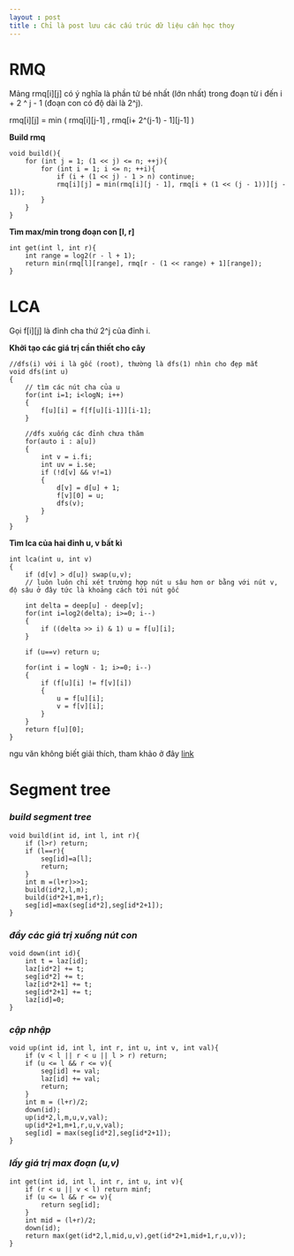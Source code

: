 ```yaml
---
layout : post
title : Chỉ là post lưu các cấu trúc dữ liệu cần học thoy 
---
```


# RMQ

Mảng rmq[i][j] có ý nghĩa là phần tử bé nhất (lớn nhất) trong đoạn từ i đến i + 2 ^ j - 1 (đoạn con có độ dài là 2^j).

rmq[i][j] = min ( rmq[i][j-1] , rmq[i+ 2^(j-1) - 1][j-1] )

**Build rmq**

```
void build(){
    for (int j = 1; (1 << j) <= n; ++j){
        for (int i = 1; i <= n; ++i){
            if (i + (1 << j) - 1 > n) continue;
            rmq[i][j] = min(rmq[i][j - 1], rmq[i + (1 << (j - 1))][j - 1]);
        }
    }
}
```

**Tìm max/min trong đoạn con [l, r]**

```
int get(int l, int r){
    int range = log2(r - l + 1);
    return min(rmq[l][range], rmq[r - (1 << range) + 1][range]);
}
```

# LCA 

Gọi f[i][j] là đỉnh cha thứ 2^j của đỉnh i.

**Khởi tạo các giá trị cần thiết cho cây**

```
//dfs(i) với i là gốc (root), thường là dfs(1) nhìn cho đẹp mắt 
void dfs(int u)
{
    // tìm các nút cha của u
    for(int i=1; i<logN; i++)
    {
        f[u][i] = f[f[u][i-1]][i-1];
    }
    
    //dfs xuống các đỉnh chưa thăm
    for(auto i : a[u])
    {
        int v = i.fi;
        int uv = i.se;
        if (!d[v] && v!=1)
        {
            d[v] = d[u] + 1;
            f[v][0] = u;
            dfs(v);
        }
    }
}
```

**Tìm lca của hai đỉnh u, v bất kì**

```
int lca(int u, int v)
{
    if (d[v] > d[u]) swap(u,v);
    // luôn luôn chỉ xét trường hợp nút u sâu hơn or bằng với nút v, độ sâu ở đây tức là khoảng cách tới nút gốc
    
    int delta = deep[u] - deep[v];
    for(int i=log2(delta); i>=0; i--)
    {
        if ((delta >> i) & 1) u = f[u][i];
    }
    
    if (u==v) return u;
    
    for(int i = logN - 1; i>=0; i--)
    {
        if (f[u][i] != f[v][i])
        {
            u = f[u][i];
            v = f[v][i];
        }
    }
    return f[u][0];
}
```

ngu văn không biết giải thích, tham khảo ở đây [link](https://vnoi.info/wiki/translate/topcoder/Range-Minimum-Query-and-Lowest-Common-Ancestor.md#bài-toán-rmq)

# Segment tree

### *build segment tree*

```
void build(int id, int l, int r){
    if (l>r) return;
    if (l==r){
        seg[id]=a[l];
        return;
    }
    int m =(l+r)>>1;
    build(id*2,l,m);
    build(id*2+1,m+1,r);
    seg[id]=max(seg[id*2],seg[id*2+1]);
}
```

### *đẩy các giá trị xuống nút con*

```
void down(int id){
    int t = laz[id];
    laz[id*2] += t;
    seg[id*2] += t;
    laz[id*2+1] += t;
    seg[id*2+1] += t;
    laz[id]=0;
}
```

### *cập nhập*

```
void up(int id, int l, int r, int u, int v, int val){
    if (v < l || r < u || l > r) return;
    if (u <= l && r <= v){
        seg[id] += val;
        laz[id] += val;
        return;
    }
    int m = (l+r)/2;
    down(id);
    up(id*2,l,m,u,v,val);
    up(id*2+1,m+1,r,u,v,val);
    seg[id] = max(seg[id*2],seg[id*2+1]);
}
```

### *lấy giá trị max đoạn (u,v)*

```
int get(int id, int l, int r, int u, int v){
    if (r < u || v < l) return minf;
    if (u <= l && r <= v){
        return seg[id];
    }
    int mid = (l+r)/2;
    down(id);
    return max(get(id*2,l,mid,u,v),get(id*2+1,mid+1,r,u,v));
}
```
